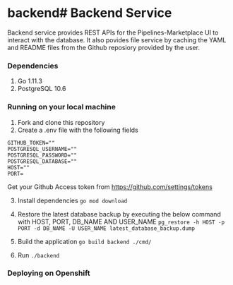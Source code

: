 # backend# Backend Service
Backend service provides REST APIs for the Pipelines-Marketplace UI to interact with the database. It also povides file service by caching the YAML and README files from the Github reposiory provided by the user. 

### Dependencies
1. Go 1.11.3
2. PostgreSQL 10.6

### Running on your local machine
1. Fork and clone this repository
2. Create a .env file with the following fields <br/>
```
GITHUB_TOKEN=""
POSTGRESQL_USERNAME=""
POSTGRESQL_PASSWORD=""
POSTGRESQL_DATABASE=""
HOST=""
PORT=
```
Get your Github Access token from <https://github.com/settings/tokens> 

3. Install dependencies 
  ```go mod download```

4. Restore the latest database backup by executing the below command with HOST, PORT, DB_NAME AND USER_NAME 
```pg_restore -h HOST -p PORT -d DB_NAME -U USER_NAME latest_database_backup.dump```

5. Build the application 
```go build backend ./cmd/```
6. Run
```./backend```

### Deploying on Openshift